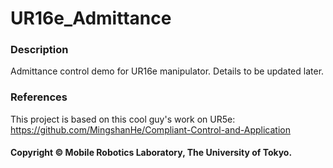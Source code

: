 # UR16e_Admittance
### Description
Admittance control demo for UR16e manipulator. Details to be updated later.

### References
This project is based on this cool guy's work on UR5e:
https://github.com/MingshanHe/Compliant-Control-and-Application
#### Copyright © Mobile Robotics Laboratory, The University of Tokyo.
